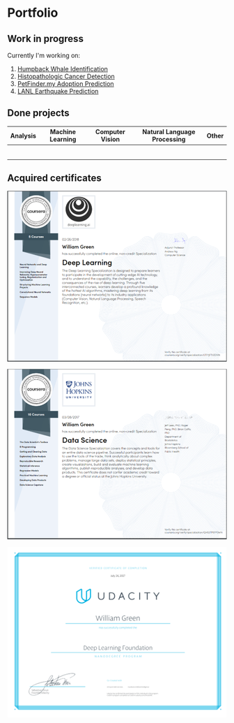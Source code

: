 # Portfolio

## Work in progress

Currently I'm working on:
1. [Humpback Whale Identification](https://www.kaggle.com/c/humpback-whale-identification)
2. [Histopathologic Cancer Detection](https://www.kaggle.com/c/histopathologic-cancer-detection)
3. [PetFinder.my Adoption Prediction](https://www.kaggle.com/c/petfinder-adoption-prediction)
4. [LANL Earthquake Prediction](https://www.kaggle.com/c/LANL-Earthquake-Prediction)


## Done projects

Analysis | Machine Learning | Computer Vision | Natural Language Processing | Other
--- | --- | --- | ---| ---
 |  |  |
 |   |    |  |  |  | 
 |  | &nbsp; | &nbsp;


## Acquired certificates


![Deep Learning Specialization](https://github.com/wbgreen0405/portfolio/blob/master/images/Deep%20Learning%20Specialization.png)




![Data Science](https://github.com/wbgreen0405/portfolio/blob/master/images/Data%20Science.PNG)




![Udacity Deep Learning Foundation](https://github.com/wbgreen0405/portfolio/blob/master/images/Udacity%20Deep%20Learning%20Foundation.PNG)


